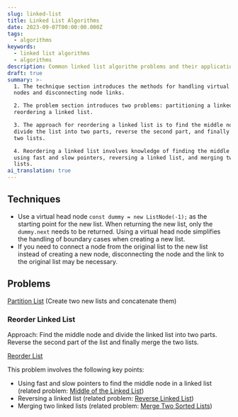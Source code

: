 ```yaml
---
slug: linked-list
title: Linked List Algorithms
date: 2023-09-07T00:00:00.000Z
tags:
  - algorithms
keywords:
  - linked list algorithms
  - algorithms
description: Common linked list algorithm problems and their application scenarios
draft: true
summary: >-
  1. The technique section introduces the methods for handling virtual head
  nodes and disconnecting node links.

  2. The problem section introduces two problems: partitioning a linked list and
  reordering a linked list.

  3. The approach for reordering a linked list is to find the middle node,
  divide the list into two parts, reverse the second part, and finally merge the
  two lists.

  4. Reordering a linked list involves knowledge of finding the middle node
  using fast and slow pointers, reversing a linked list, and merging two linked
  lists.
ai_translation: true
---
```


## Techniques

- Use a virtual head node `const dummy = new ListNode(-1);` as the starting point for the new list. When returning the new list, only the `dummy.next` needs to be returned. Using a virtual head node simplifies the handling of boundary cases when creating a new list.
- If you need to connect a node from the original list to the new list instead of creating a new node, disconnecting the node and the link to the original list may be necessary.

## Problems

[Partition List](https://leetcode.com/problems/partition-list/) (Create two new lists and concatenate them)

### Reorder Linked List

Approach: Find the middle node and divide the linked list into two parts. Reverse the second part of the list and finally merge the two lists.

[Reorder List](https://leetcode.com/problems/reorder-list/)

This problem involves the following key points:

- Using fast and slow pointers to find the middle node in a linked list (related problem: [Middle of the Linked List](https://leetcode.com/problems/middle-of-the-linked-list/))
- Reversing a linked list (related problem: [Reverse Linked List](https://leetcode.com/problems/reverse-linked-list/))
- Merging two linked lists (related problem: [Merge Two Sorted Lists](https://leetcode.com/problems/merge-two-sorted-lists/))
